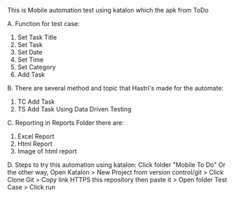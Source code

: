 This is Mobile automation test using katalon which the apk from ToDo

A. Function for test case:

1. Set Task Title
2. Set Task
3. Set Date
4. Set Time
5. Set Category
6. Add Task

B. There are several method and topic that Hastri's made for the automate:
1. TC Add Task
2. TS Add Task Using Data Driven Testing
   
C. Reporting in Reports Folder there are:
1. Excel Report
2. Html Report
3. Image of html report

D. Steps to try this automation using katalon: Click folder "Mobile To Do" Or the other way, Open Katalon > New Project from version control/git > Click Clone Git > Copy link HTTPS this repository then paste it > Open folder Test Case > Click run


